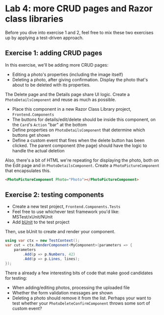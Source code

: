 # Lab 4: more CRUD pages and Razor class libraries

Before you dive into exercise 1 and 2, feel free to mix these two exercises up by applying a test-driven approach.

## Exercise 1: adding CRUD pages

In this exercise, we'll be adding more CRUD pages:

* Editing a photo's properties (including the image itself)
* Deleting a photo, after giving confirmation. Display the photo that's about to be deleted with its properties.

The Delete page and the Details page share UI logic. Create a `PhotoDetailsComponent` and reuse as much as possible.

* Place this component in a new Razor Class Library project, `Frontend.Components`
* The buttons for details/edit/delete should be inside this component, on the `Card`'s `Action` "bar" at the bottom
* Define properties on `PhotoDetailsComponent` that determine which buttons get shown
* Define a custom event that fires when the delete button has been clicked. The parent component (the page) should have the logic to handle the actual deletion

Also, there's a bit of HTML we're repeating for displaying the photo, both on the Edit page and in `PhotoDetailsComponent`. Create a `PhotoPictureComponent` that encapsulates this.

```html
<PhotoPictureComponent Photo="Photo"></PhotoPictureComponent>
```

## Exercise 2: testing components

* Create a new test project, `Frontend.Components.Tests`
* Feel free to use whichever test framework you'd like: MSTest/xUnit/NUnit
* Add [bUnit](https://bunit.dev/docs/getting-started/) to the test project

Then, use bUnit to create and render your component.

```cs
using var ctx = new TestContext();
var cut = ctx.RenderComponent<MyComponent>(parameters => {
	parameters
		.Add(p => p.Numbers, 42)
		.Add(p => p.Lines, lines);
});
```

There a already a few interesting bits of code that make good candidates for testing:

* When adding/editing photos, processing the uploaded file
* Whether the form validation messages are shown
* Deleting a photo should remove it from the list. Perhaps your want to test whether your `PhotoDeleteConfirmComponent` throws some sort of custom event?
